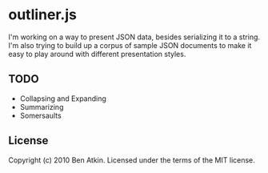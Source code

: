 # outliner.js

I'm working on a way to present JSON data, besides serializing it to a string. I'm also trying to build up a corpus of sample JSON documents to make it easy to play around with different presentation styles.

## TODO

* Collapsing and Expanding
* Summarizing
* Somersaults

## License

Copyright (c) 2010 Ben Atkin. Licensed under the terms of the MIT license.
